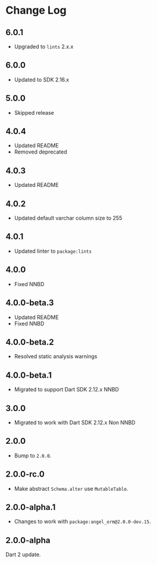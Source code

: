# Change Log

## 6.0.1

* Upgraded to `lints` 2.x.x

## 6.0.0

* Updated to SDK 2.16.x

## 5.0.0

* Skipped release

## 4.0.4

* Updated README
* Removed deprecated

## 4.0.3

* Updated README

## 4.0.2

* Updated default varchar column size to 255
  
## 4.0.1

* Updated linter to `package:lints`

## 4.0.0

* Fixed NNBD

## 4.0.0-beta.3

* Updated README
* Fixed NNBD

## 4.0.0-beta.2

* Resolved static analysis warnings

## 4.0.0-beta.1

* Migrated to support Dart SDK 2.12.x NNBD

## 3.0.0

* Migrated to work with Dart SDK 2.12.x Non NNBD

## 2.0.0

* Bump to `2.0.0`.

## 2.0.0-rc.0

* Make abstract `Schema.alter` use `MutableTable`.

## 2.0.0-alpha.1

* Changes to work with `package:angel_orm@2.0.0-dev.15`.

## 2.0.0-alpha

Dart 2 update.
